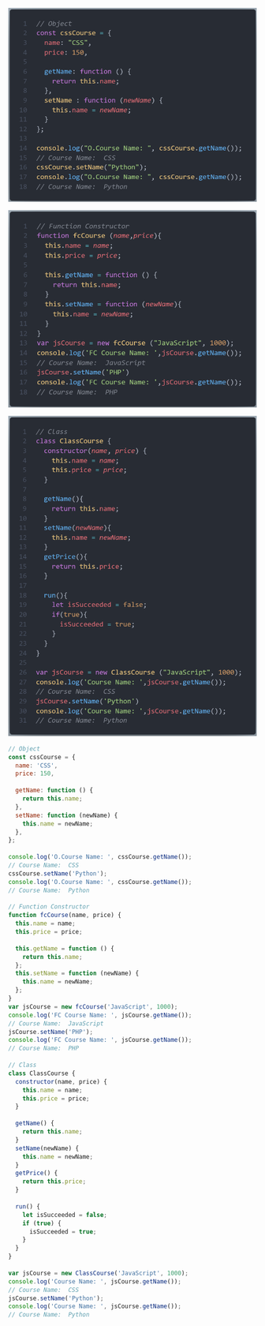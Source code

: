 ![Object](Javascript/Javascript-Object/detail/phan06-103/images/code-object.png 'Object')

![Function Constructor](Javascript/Javascript-Object/detail/phan06-103/images/code-constructor.png 'Function Constructor')

![Class](Javascript/Javascript-Object/detail/phan06-103/images/code-class.png 'Class')

```js
// Object
const cssCourse = {
  name: 'CSS',
  price: 150,

  getName: function () {
    return this.name;
  },
  setName: function (newName) {
    this.name = newName;
  },
};

console.log('O.Course Name: ', cssCourse.getName());
// Course Name:  CSS
cssCourse.setName('Python');
console.log('O.Course Name: ', cssCourse.getName());
// Course Name:  Python

// Function Constructor
function fcCourse(name, price) {
  this.name = name;
  this.price = price;

  this.getName = function () {
    return this.name;
  };
  this.setName = function (newName) {
    this.name = newName;
  };
}
var jsCourse = new fcCourse('JavaScript', 1000);
console.log('FC Course Name: ', jsCourse.getName());
// Course Name:  JavaScript
jsCourse.setName('PHP');
console.log('FC Course Name: ', jsCourse.getName());
// Course Name:  PHP

// Class
class ClassCourse {
  constructor(name, price) {
    this.name = name;
    this.price = price;
  }

  getName() {
    return this.name;
  }
  setName(newName) {
    this.name = newName;
  }
  getPrice() {
    return this.price;
  }

  run() {
    let isSucceeded = false;
    if (true) {
      isSucceeded = true;
    }
  }
}

var jsCourse = new ClassCourse('JavaScript', 1000);
console.log('Course Name: ', jsCourse.getName());
// Course Name:  CSS
jsCourse.setName('Python');
console.log('Course Name: ', jsCourse.getName());
// Course Name:  Python
```
